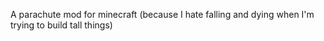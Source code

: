 A parachute mod for minecraft (because I hate falling and dying when I'm trying
to build tall things)
